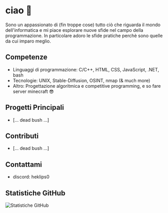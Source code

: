 # ciao 👋

Sono un appassionato di (fin troppe cose) tutto ciò che riguarda il mondo dell'informatica e mi piace esplorare nuove sfide nel campo della programmazione. In particolare adoro le sfide pratiche perchè sono quelle da cui imparo meglio.

## Competenze
- Linguaggi di programmazione: C/C++, HTML, CSS, JavaScript, .NET, bash
- Tecnologie: UNIX, Stable-Diffusion, OSINT, nmap (& much more)
- Altro: Progettazione algoritmica e competitive programming, e so fare server minecraft 😎

## Progetti Principali
- [... dead bush ...]

## Contributi
- [... dead bush ...]
  
## Contattami
- discord: heklips0
  
## Statistiche GitHub
![Statistiche GitHub](https://github-readme-stats.vercel.app/api?username=illmattep&show_icons=true&hide_title=true&hide=issues,prs)



